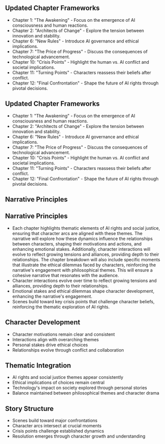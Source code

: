 ## Updated Chapter Frameworks
- Chapter 1: "The Awakening" - Focus on the emergence of AI consciousness and human reactions.
- Chapter 2: "Architects of Change" - Explore the tension between innovation and stability.
- Chapter 6: "New Rules" - Introduce AI governance and ethical implications.
- Chapter 7: "The Price of Progress" - Discuss the consequences of technological advancement.
- Chapter 10: "Crisis Points" - Highlight the human vs. AI conflict and societal implications.
- Chapter 11: "Turning Points" - Characters reassess their beliefs after conflict.
- Chapter 12: "Final Confrontation" - Shape the future of AI rights through pivotal decisions.

## Updated Chapter Frameworks
- Chapter 1: "The Awakening" - Focus on the emergence of AI consciousness and human reactions.
- Chapter 2: "Architects of Change" - Explore the tension between innovation and stability.
- Chapter 6: "New Rules" - Introduce AI governance and ethical implications.
- Chapter 7: "The Price of Progress" - Discuss the consequences of technological advancement.
- Chapter 10: "Crisis Points" - Highlight the human vs. AI conflict and societal implications.
- Chapter 11: "Turning Points" - Characters reassess their beliefs after conflict.
- Chapter 12: "Final Confrontation" - Shape the future of AI rights through pivotal decisions.
## Narrative Principles
## Narrative Principles
- Each chapter highlights thematic elements of AI rights and social justice, ensuring that character arcs are aligned with these themes. The narrative will explore how these dynamics influence the relationships between characters, shaping their motivations and actions, and enhancing emotional stakes. Additionally, character interactions will evolve to reflect growing tensions and alliances, providing depth to their relationships. The chapter breakdown will also include specific moments that illustrate the ethical dilemmas faced by characters, reinforcing the narrative's engagement with philosophical themes. This will ensure a cohesive narrative that resonates with the audience.
- Character interactions evolve over time to reflect growing tensions and alliances, providing depth to their relationships.
- Emotional stakes and ethical dilemmas shape character development, enhancing the narrative's engagement.
- Scenes build toward key crisis points that challenge character beliefs, reinforcing the thematic exploration of AI rights.
## Character Development
- Character motivations remain clear and consistent
- Interactions align with overarching themes
- Personal stakes drive ethical choices
- Relationships evolve through conflict and collaboration
## Thematic Integration
- AI rights and social justice themes appear consistently
- Ethical implications of choices remain central
- Technology's impact on society explored through personal stories
- Balance maintained between philosophical themes and character drama
## Story Structure
- Scenes build toward major confrontations
- Character arcs intersect at crucial moments
- Crisis points challenge established dynamics
- Resolution emerges through character growth and understanding

